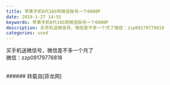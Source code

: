 ```yaml
---
title: 苹果手机6代16G带微信账号一个6000P
date: 2019-1-27 14:55
keywords: 苹果手机6代16G带微信账号一个6000P
description: 买手机送微信号，微信差不多一个月了微信：zzp09179778818
categories: used
---
```

<td class="t_f" id="postmessage_2818868">

买手机送微信号，微信差不多一个月了<br/>
微信：zzp09179778818<br/>
<img alt="" border="0" class="zoom" data-cf-modified-03104c4ff23ef98382b04178-="" file="http://www.flw.ph/data/appbyme/upload/image/201901/27/SrNUgmaEK8lo.jpg" id="aimg_RMQi6" lazyloadthumb="1" onclick="" onmouseover="" src="http://www.flw.ph/data/appbyme/upload/image/201901/27/SrNUgmaEK8lo.jpg"/><br/>
<br/>
</td>
###### 转载自[菲龙网]